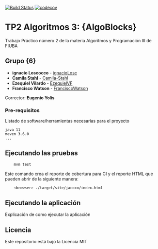 [![Build Status](https://travis-ci.org/fiuba/algo3_proyecto_base_tp2.svg?branch=master)](https://travis-ci.org/fiuba/algo3_proyecto_base_tp2) [![codecov](https://codecov.io/gh/fiuba/algo3_proyecto_base_tp2/branch/master/graph/badge.svg)](https://codecov.io/gh/fiuba/algo3_proyecto_base_tp2)



# TP2 Algoritmos 3: {AlgoBlocks}

Trabajo Práctico número 2 de la materia Algoritmos y Programación III de FIUBA

## Grupo {6}

* **ignacio Loscocco** - [ignacioLosc](https://github.com/ignacioLosc)
* **Camila Stahl** - [Camila-Stahl](https://github.com/Camila-Stahl)
* **Ezequiel Vilardo** - [EzequielVF](https://github.com/EzequielVF)
* **Francisco Watson** - [FranciscoWatson](https://github.com/FranciscoWatson)

Corrector: **Eugenio Yolis**

### Pre-requisitos

Listado de software/herramientas necesarias para el proyecto

```
java 11
maven 3.6.0
...
```

## Ejecutando las pruebas

```bash
    mvn test
```

Este comando crea el reporte de cobertura para CI y el reporte HTML que pueden abrir de la siguiente manera:

```bash
    <browser> ./target/site/jacoco/index.html
```

## Ejecutando la aplicación

Explicación de como ejecutar la aplicación

## Licencia

Este repositorio está bajo la Licencia MIT
